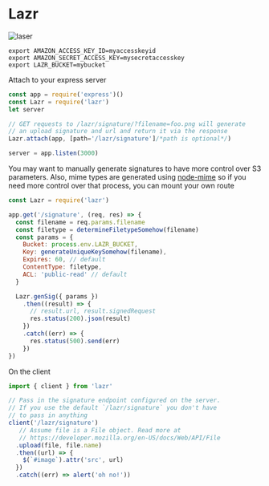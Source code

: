 
# Lazr

![laser](https://media2.giphy.com/media/RGz2rvIfZ9hU4/200.gif)

```
export AMAZON_ACCESS_KEY_ID=myaccesskeyid
export AMAZON_SECRET_ACCESS_KEY=mysecretaccesskey
export LAZR_BUCKET=mybucket
```
Attach to your express server

```javascript
const app = require('express')()
const Lazr = require('lazr')
let server

// GET requests to /lazr/signature/?filename=foo.png will generate
// an upload signature and url and return it via the response
Lazr.attach(app, [path='/lazr/signature']/*path is optional*/)

server = app.listen(3000)
```

You may want to manually generate signatures to have more control over S3 parameters. Also, mime types are generated using [node-mime](https://github.com/broofa/node-mime) so if you need more control over that process, you can mount your own route

```javascript
const Lazr = require('lazr')

app.get('/signature', (req, res) => {
  const filename = req.params.filename
  const filetype = determineFiletypeSomehow(filename)
  const params = {
    Bucket: process.env.LAZR_BUCKET,
    Key: generateUniqueKeySomehow(filename),
    Expires: 60, // default
    ContentType: filetype,
    ACL: 'public-read' // default
  }

  Lazr.genSig({ params })
    .then((result) => {
      // result.url, result.signedRequest
      res.status(200).json(result)
    })
    .catch((err) => {
      res.status(500).send(err)
    })
})
```

On the client

```javascript
import { client } from 'lazr'

// Pass in the signature endpoint configured on the server. 
// If you use the default `/lazr/signature` you don't have 
// to pass in anything
client('/lazr/signature')
   // Assume file is a File object. Read more at
   // https://developer.mozilla.org/en-US/docs/Web/API/File
  .upload(file, file.name)
  .then((url) => {
    $(`#image`).attr('src', url)
  })
  .catch((err) => alert('oh no!'))
```
